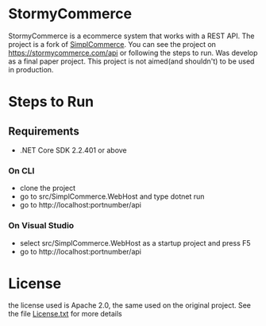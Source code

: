 # StormyCommerce 
StormyCommerce is a ecommerce system that works with a REST API. The project is a fork of [SimplCommerce](http://github.com/simplCommerce/SimplCommerce). You can see the project on https://stormycommerce.com/api or following the steps to run. Was develop as a final paper project. This project is not aimed(and shouldn't) to be used in production.
# Steps to Run
## Requirements 
- .NET Core SDK 2.2.401 or above
### On CLI
- clone the project
- go to src/SimplCommerce.WebHost and type dotnet run 
- go to http://localhost:portnumber/api
### On Visual Studio 
- select src/SimplCommerce.WebHost as a startup project and press F5
- go to http://localhost:portnumber/api
# License
the license used is Apache 2.0, the same used on the original project. See the file [License.txt](license.txt) for more details

